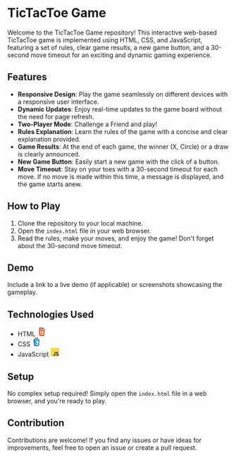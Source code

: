 # TicTacToe Game

Welcome to the TicTacToe Game repository! This interactive web-based TicTacToe game is implemented using HTML, CSS, and JavaScript, featuring a set of rules, clear game results, a new game button, and a 30-second move timeout for an exciting and dynamic gaming experience.

## Features

- **Responsive Design**: Play the game seamlessly on different devices with a responsive user interface.
- **Dynamic Updates**: Enjoy real-time updates to the game board without the need for page refresh.
- **Two-Player Mode**: Challenge a Friend and play!
- **Rules Explanation**: Learn the rules of the game with a concise and clear explanation provided.
- **Game Results**: At the end of each game, the winner (X, Circle) or a draw is clearly announced.
- **New Game Button**: Easily start a new game with the click of a button.
- **Move Timeout**: Stay on your toes with a 30-second timeout for each move. If no move is made within this time, a message is displayed, and the game starts anew.

## How to Play

1. Clone the repository to your local machine.
2. Open the `index.html` file in your web browser.
3. Read the rules, make your moves, and enjoy the game! Don't forget about the 30-second move timeout.

## Demo

Include a link to a live demo (if applicable) or screenshots showcasing the gameplay.

## Technologies Used

- HTML <img src="https://raw.githubusercontent.com/devicons/devicon/master/icons/html5/html5-original-wordmark.svg" alt="HTML Logo" width="20">
- CSS <img src="https://raw.githubusercontent.com/devicons/devicon/master/icons/css3/css3-original-wordmark.svg" alt="CSS Logo" width="20">
- JavaScript <img src="https://raw.githubusercontent.com/devicons/devicon/master/icons/javascript/javascript-original.svg" alt="JavaScript Logo" width="20">

## Setup

No complex setup required! Simply open the `index.html` file in a web browser, and you're ready to play.

## Contribution

Contributions are welcome! If you find any issues or have ideas for improvements, feel free to open an issue or create a pull request.

